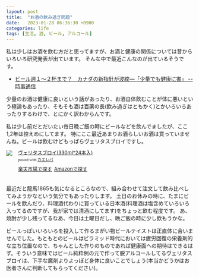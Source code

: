 ```yaml
---
layout: post
title:  "お酒の飲み過ぎ問題"
date:   2023-01-28 06:36:30 +0900
categories: life
tags: [生活, 酒, ビール, アルコール]
---
```

私は少しはお酒を飲む方だと思ってますが、お酒と健康の関係については昔からいろいろ研究発表が出ています。
そんな中で最近こんなのが出ているそうです。

- [ビール週１～２杯まで？　カナダの新指針が波紋―「少量でも健康に害」 -- 時事通信](https://www.jiji.com/jc/article?k=2023012800171)

少量のお酒は健康に良いという話があったり、お酒自体飲むことが体に悪いという極論もあったり、そもそも酒は百薬の長(飲み過ぎはともかく)とかいろいろあったりするわけで、とにかく訳わからんです。

私は少し前だとだいたい毎日晩ご飯の時にビールなどを飲んでましたが、ここ1,2年は控えめにしてます。
特にここ最近あまりお酒らしいお酒は買っていませんね。ビールは飲むけどもっぱらヴェリタスブロイですし。

<div class="kaerebalink-box" style="text-align:left;padding-bottom:20px;font-size:small;zoom: 1;overflow: hidden;"><div class="kaerebalink-image" style="float:left;margin:0 15px 10px 0;"><a href="//af.moshimo.com/af/c/click?a_id=920706&p_id=54&pc_id=54&pl_id=616&s_v=b5Rz2P0601xu&url=https%3A%2F%2Fproduct.rakuten.co.jp%2Fproduct%2F-%2F129820de7211e1ce7b3ba3dfe3882f26%2F" target="_blank" ><img src="https://thumbnail.image.rakuten.co.jp/ran/img/1001/0004/519/723/001/400/10010004519723001400_1.jpg?_ex=320x320" style="border: none;" /></a><img src="//i.moshimo.com/af/i/impression?a_id=920706&p_id=54&pc_id=54&pl_id=616" width="1" height="1" style="border:none;"></div><div class="kaerebalink-info" style="line-height:120%;zoom: 1;overflow: hidden;"><div class="kaerebalink-name" style="margin-bottom:10px;line-height:120%"><a href="//af.moshimo.com/af/c/click?a_id=920706&p_id=54&pc_id=54&pl_id=616&s_v=b5Rz2P0601xu&url=https%3A%2F%2Fproduct.rakuten.co.jp%2Fproduct%2F-%2F129820de7211e1ce7b3ba3dfe3882f26%2F" target="_blank" >ヴェリタスブロイ(330ml*24本入)</a><img src="//i.moshimo.com/af/i/impression?a_id=920706&p_id=54&pc_id=54&pl_id=616" width="1" height="1" style="border:none;"><div class="kaerebalink-powered-date" style="font-size:8pt;margin-top:5px;font-family:verdana;line-height:120%">posted with <a href="https://kaereba.com" rel="nofollow" target="_blank">カエレバ</a></div></div><div class="kaerebalink-detail" style="margin-bottom:5px;"></div><div class="kaerebalink-link1" style="margin-top:10px;"><div class="shoplinkrakuten" style="display:inline;margin-right:5px"><a href="//af.moshimo.com/af/c/click?a_id=920706&p_id=54&pc_id=54&pl_id=616&s_v=b5Rz2P0601xu&url=https%3A%2F%2Fproduct.rakuten.co.jp%2Fproduct%2F-%2F129820de7211e1ce7b3ba3dfe3882f26%2F" target="_blank" >楽天市場で探す</a><img src="//i.moshimo.com/af/i/impression?a_id=920706&p_id=54&pc_id=54&pl_id=616" width="1" height="1" style="border:none;"></div><div class="shoplinkamazon" style="display:inline;margin-right:5px"><a href="//af.moshimo.com/af/c/click?a_id=920708&p_id=170&pc_id=185&pl_id=4062&s_v=b5Rz2P0601xu&url=https%3A%2F%2Fwww.amazon.co.jp%2Fgp%2Fsearch%3Fkeywords%3D%25E3%2583%25B4%25E3%2582%25A7%25E3%2583%25AA%25E3%2582%25BF%25E3%2582%25B9%25E3%2583%2596%25E3%2583%25AD%25E3%2582%25A4%252048%26__mk_ja_JP%3D%25E3%2582%25AB%25E3%2582%25BF%25E3%2582%25AB%25E3%2583%258A" target="_blank" >Amazonで探す</a><img src="//i.moshimo.com/af/i/impression?a_id=920708&p_id=170&pc_id=185&pl_id=4062" width="1" height="1" style="border:none;"></div></div></div><div class="booklink-footer" style="clear: left"></div></div>

最近だと龍馬1865も気になるところなので、組み合わせて注文して飲み比べしてみようかなという気分でもあったりします。
土日のお休みの時に、たまにビールを飲んだり、料理酒代わりに買っている日本酒(料理酒は塩含めていろいろ入ってるのですが、我が家では清酒にしてます)をちょっと飲む程度です。
あ、焼酎が少し残ってるなあ、今日は土曜日だし、晩ご飯の時に少し飲もうかな。

ビールっぽいいろいろを投入して作るまがい物ビールテイストは正直体に合いませんでした。もともとのビールはピラミッド時代においては疲労回復の栄養剤的な立ち位置なので、ちゃんとした作りのものであれば健康面への期待はできるはず。そういう意味ではビール純粋例の元で作って脱アルコールしてるヴェリタスブロイは、下手な魔剤よりよっぽど身体に良いことでしょう(本当かどうかはお医者さんに判断してもらってください)。
